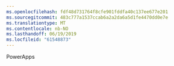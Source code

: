 ```yaml
---
ms.openlocfilehash: fdf48d731764f8cfe901fddfa40c137ee677e201
ms.sourcegitcommit: 483c777a1537ccab6a2a2da6a5d1fe4470dd0e7e
ms.translationtype: MT
ms.contentlocale: nb-NO
ms.lasthandoff: 06/19/2019
ms.locfileid: "61548873"
---
```

PowerApps